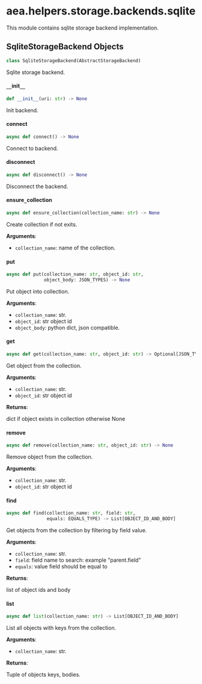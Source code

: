 <a id="aea.helpers.storage.backends.sqlite"></a>

# aea.helpers.storage.backends.sqlite

This module contains sqlite storage backend implementation.

<a id="aea.helpers.storage.backends.sqlite.SqliteStorageBackend"></a>

## SqliteStorageBackend Objects

```python
class SqliteStorageBackend(AbstractStorageBackend)
```

Sqlite storage backend.

<a id="aea.helpers.storage.backends.sqlite.SqliteStorageBackend.__init__"></a>

#### `__`init`__`

```python
def __init__(uri: str) -> None
```

Init backend.

<a id="aea.helpers.storage.backends.sqlite.SqliteStorageBackend.connect"></a>

#### connect

```python
async def connect() -> None
```

Connect to backend.

<a id="aea.helpers.storage.backends.sqlite.SqliteStorageBackend.disconnect"></a>

#### disconnect

```python
async def disconnect() -> None
```

Disconnect the backend.

<a id="aea.helpers.storage.backends.sqlite.SqliteStorageBackend.ensure_collection"></a>

#### ensure`_`collection

```python
async def ensure_collection(collection_name: str) -> None
```

Create collection if not exits.

**Arguments**:

- `collection_name`: name of the collection.

<a id="aea.helpers.storage.backends.sqlite.SqliteStorageBackend.put"></a>

#### put

```python
async def put(collection_name: str, object_id: str,
              object_body: JSON_TYPES) -> None
```

Put object into collection.

**Arguments**:

- `collection_name`: str.
- `object_id`: str object id
- `object_body`: python dict, json compatible.

<a id="aea.helpers.storage.backends.sqlite.SqliteStorageBackend.get"></a>

#### get

```python
async def get(collection_name: str, object_id: str) -> Optional[JSON_TYPES]
```

Get object from the collection.

**Arguments**:

- `collection_name`: str.
- `object_id`: str object id

**Returns**:

dict if object exists in collection otherwise None

<a id="aea.helpers.storage.backends.sqlite.SqliteStorageBackend.remove"></a>

#### remove

```python
async def remove(collection_name: str, object_id: str) -> None
```

Remove object from the collection.

**Arguments**:

- `collection_name`: str.
- `object_id`: str object id

<a id="aea.helpers.storage.backends.sqlite.SqliteStorageBackend.find"></a>

#### find

```python
async def find(collection_name: str, field: str,
               equals: EQUALS_TYPE) -> List[OBJECT_ID_AND_BODY]
```

Get objects from the collection by filtering by field value.

**Arguments**:

- `collection_name`: str.
- `field`: field name to search: example "parent.field"
- `equals`: value field should be equal to

**Returns**:

list of object ids and body

<a id="aea.helpers.storage.backends.sqlite.SqliteStorageBackend.list"></a>

#### list

```python
async def list(collection_name: str) -> List[OBJECT_ID_AND_BODY]
```

List all objects with keys from the collection.

**Arguments**:

- `collection_name`: str.

**Returns**:

Tuple of objects keys, bodies.

